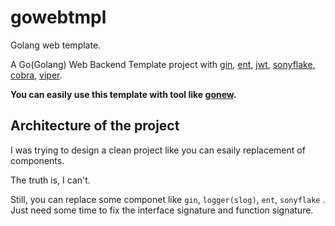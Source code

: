 # gowebtmpl

Golang web template.

A Go(Golang) Web Backend Template project with [gin][gin], [ent][ent], [jwt][jwt], [sonyflake][sonyflake], [cobra][cobra], [viper][viper].

**You can easily use this template with tool like [gonew][gonew].**


## Architecture of the project

I was trying to design a clean project like you can esaily replacement of components.  

The truth is, I can't.

Still, you can replace some componet like `gin`, `logger(slog)`, `ent`, `sonyflake` .    
Just need some time to fix the interface signature and function signature.



[gin]: https://github.com/gin-gonic/gin
[ent]: https://github.com/ent/ent
[jwt]: https://github.com/golang-jwt/jwt
[cobra]: https://github.com/spf13/cobra
[viper]: https://github.com/spf13/viper
[sonyflake]: https://github.com/sony/sonyflake
[gonew]: https://pkg.go.dev/golang.org/x/tools/cmd/gonew

